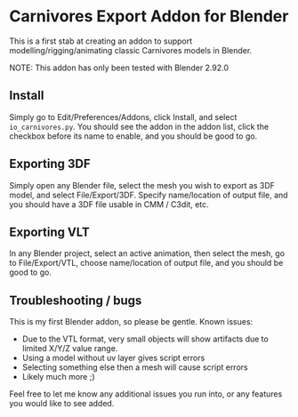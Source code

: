# Carnivores Export Addon for Blender

This is a first stab at creating an addon to support modelling/rigging/animating classic Carnivores models in Blender.

NOTE: This addon has only been tested with Blender 2.92.0

## Install

Simply go to Edit/Preferences/Addons, click Install, and select `io_carnivores.py`. You should see the addon in the addon list, click the checkbox before its name to enable, and you should be good to go.

## Exporting 3DF

Simply open any Blender file, select the mesh you wish to export as 3DF model, and select File/Export/3DF. Specify name/location of output file, and you should have a 3DF file usable in CMM / C3dit, etc.

## Exporting VLT

In any Blender project, select an active animation, then select the mesh, go to File/Export/VTL, choose name/location of output file, and you should be good to go.

## Troubleshooting / bugs

This is my first Blender addon, so please be gentle. Known issues:

* Due to the VTL format, very small objects will show artifacts due to limited X/Y/Z value range.
* Using a model without uv layer gives script errors
* Selecting something else then a mesh will cause script errors
* Likely much more ;)

Feel free to let me know any additional issues you run into, or any features you would like to see added.
